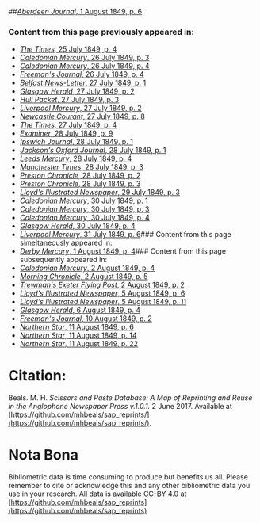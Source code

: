 ##[*Aberdeen Journal*, 1 August 1849, p. 6](https://mhbeals.github.io/sap_html/Aberdeen-Journal/Aberdeen-Journal-1-August-1849-p-6)

### Content from this page previously appeared in:
+ [*The Times*, 25 July 1849, p. 4](https://mhbeals.github.io/sap_html/The-Times/The-Times-25-July-1849-p-4)
+ [*Caledonian Mercury*, 26 July 1849, p. 3](https://mhbeals.github.io/sap_html/Caledonian-Mercury/Caledonian-Mercury-26-July-1849-p-3)
+ [*Caledonian Mercury*, 26 July 1849, p. 4](https://mhbeals.github.io/sap_html/Caledonian-Mercury/Caledonian-Mercury-26-July-1849-p-4)
+ [*Freeman's Journal*, 26 July 1849, p. 4](https://mhbeals.github.io/sap_html/Freeman's-Journal/Freeman's-Journal-26-July-1849-p-4)
+ [*Belfast News-Letter*, 27 July 1849, p. 1](https://mhbeals.github.io/sap_html/Belfast-News-Letter/Belfast-News-Letter-27-July-1849-p-1)
+ [*Glasgow Herald*, 27 July 1849, p. 2](https://mhbeals.github.io/sap_html/Glasgow-Herald/Glasgow-Herald-27-July-1849-p-2)
+ [*Hull Packet*, 27 July 1849, p. 3](https://mhbeals.github.io/sap_html/Hull-Packet/Hull-Packet-27-July-1849-p-3)
+ [*Liverpool Mercury*, 27 July 1849, p. 2](https://mhbeals.github.io/sap_html/Liverpool-Mercury/Liverpool-Mercury-27-July-1849-p-2)
+ [*Newcastle Courant*, 27 July 1849, p. 8](https://mhbeals.github.io/sap_html/Newcastle-Courant/Newcastle-Courant-27-July-1849-p-8)
+ [*The Times*, 27 July 1849, p. 4](https://mhbeals.github.io/sap_html/The-Times/The-Times-27-July-1849-p-4)
+ [*Examiner*, 28 July 1849, p. 9](https://mhbeals.github.io/sap_html/Examiner/Examiner-28-July-1849-p-9)
+ [*Ipswich Journal*, 28 July 1849, p. 1](https://mhbeals.github.io/sap_html/Ipswich-Journal/Ipswich-Journal-28-July-1849-p-1)
+ [*Jackson's Oxford Journal*, 28 July 1849, p. 1](https://mhbeals.github.io/sap_html/Jackson's-Oxford-Journal/Jackson's-Oxford-Journal-28-July-1849-p-1)
+ [*Leeds Mercury*, 28 July 1849, p. 4](https://mhbeals.github.io/sap_html/Leeds-Mercury/Leeds-Mercury-28-July-1849-p-4)
+ [*Manchester Times*, 28 July 1849, p. 3](https://mhbeals.github.io/sap_html/Manchester-Times/Manchester-Times-28-July-1849-p-3)
+ [*Preston Chronicle*, 28 July 1849, p. 2](https://mhbeals.github.io/sap_html/Preston-Chronicle/Preston-Chronicle-28-July-1849-p-2)
+ [*Preston Chronicle*, 28 July 1849, p. 3](https://mhbeals.github.io/sap_html/Preston-Chronicle/Preston-Chronicle-28-July-1849-p-3)
+ [*Lloyd's Illustrated Newspaper*, 29 July 1849, p. 3](https://mhbeals.github.io/sap_html/Lloyd's-Illustrated-Newspaper/Lloyd's-Illustrated-Newspaper-29-July-1849-p-3)
+ [*Caledonian Mercury*, 30 July 1849, p. 1](https://mhbeals.github.io/sap_html/Caledonian-Mercury/Caledonian-Mercury-30-July-1849-p-1)
+ [*Caledonian Mercury*, 30 July 1849, p. 3](https://mhbeals.github.io/sap_html/Caledonian-Mercury/Caledonian-Mercury-30-July-1849-p-3)
+ [*Caledonian Mercury*, 30 July 1849, p. 4](https://mhbeals.github.io/sap_html/Caledonian-Mercury/Caledonian-Mercury-30-July-1849-p-4)
+ [*Glasgow Herald*, 30 July 1849, p. 4](https://mhbeals.github.io/sap_html/Glasgow-Herald/Glasgow-Herald-30-July-1849-p-4)
+ [*Liverpool Mercury*, 31 July 1849, p. 6](https://mhbeals.github.io/sap_html/Liverpool-Mercury/Liverpool-Mercury-31-July-1849-p-6)### Content from this page simeltaneously appeared in:
+ [*Derby Mercury*, 1 August 1849, p. 4](https://mhbeals.github.io/sap_html/Derby-Mercury/Derby-Mercury-1-August-1849-p-4)### Content from this page subsequently appeared in:
+ [*Caledonian Mercury*, 2 August 1849, p. 4](https://mhbeals.github.io/sap_html/Caledonian-Mercury/Caledonian-Mercury-2-August-1849-p-4)
+ [*Morning Chronicle*, 2 August 1849, p. 5](https://mhbeals.github.io/sap_html/Morning-Chronicle/Morning-Chronicle-2-August-1849-p-5)
+ [*Trewman's Exeter Flying Post*, 2 August 1849, p. 2](https://mhbeals.github.io/sap_html/Trewman's-Exeter-Flying-Post/Trewman's-Exeter-Flying-Post-2-August-1849-p-2)
+ [*Lloyd's Illustrated Newspaper*, 5 August 1849, p. 6](https://mhbeals.github.io/sap_html/Lloyd's-Illustrated-Newspaper/Lloyd's-Illustrated-Newspaper-5-August-1849-p-6)
+ [*Lloyd's Illustrated Newspaper*, 5 August 1849, p. 11](https://mhbeals.github.io/sap_html/Lloyd's-Illustrated-Newspaper/Lloyd's-Illustrated-Newspaper-5-August-1849-p-11)
+ [*Glasgow Herald*, 6 August 1849, p. 4](https://mhbeals.github.io/sap_html/Glasgow-Herald/Glasgow-Herald-6-August-1849-p-4)
+ [*Freeman's Journal*, 10 August 1849, p. 2](https://mhbeals.github.io/sap_html/Freeman's-Journal/Freeman's-Journal-10-August-1849-p-2)
+ [*Northern Star*, 11 August 1849, p. 6](https://mhbeals.github.io/sap_html/Northern-Star/Northern-Star-11-August-1849-p-6)
+ [*Northern Star*, 11 August 1849, p. 14](https://mhbeals.github.io/sap_html/Northern-Star/Northern-Star-11-August-1849-p-14)
+ [*Northern Star*, 11 August 1849, p. 22](https://mhbeals.github.io/sap_html/Northern-Star/Northern-Star-11-August-1849-p-22)
                    
# Citation: 

Beals. M. H. *Scissors and Paste Database: A Map of Reprinting and Reuse in the Anglophone Newspaper Press v.1.0.1.* 2 June 2017. Available at [https://github.com/mhbeals/sap_reprints/](https://github.com/mhbeals/sap_reprints/). 
                    
# Nota Bona

Bibliometric data is time consuming to produce but benefits us all. Please remember to cite or acknowledge this and any other bibliometric data you use in your research. All data is available CC-BY 4.0 at [https://github.com/mhbeals/sap_reprints](https://github.com/mhbeals/sap_reprints)
